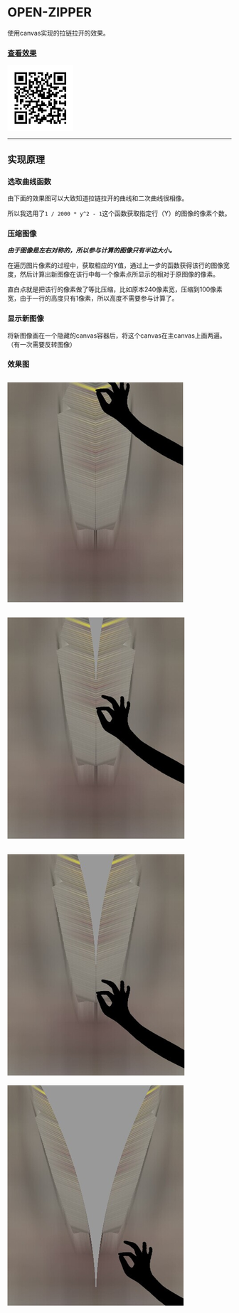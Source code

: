 # OPEN-ZIPPER

使用canvas实现的拉链拉开的效果。

### [查看效果](http://ajccom.github.io/open-zipper)

![](images/temp/qr.png)

-----------------------------

## 实现原理

### 选取曲线函数

由下面的效果图可以大致知道拉链拉开的曲线和二次曲线很相像。

所以我选用了`1 / 2000 * y^2 - 1`这个函数获取指定行（Y）的图像的像素个数。

### 压缩图像

***由于图像是左右对称的，所以参与计算的图像只有半边大小。***

在遍历图片像素的过程中，获取相应的Y值，通过上一步的函数获得该行的图像宽度，然后计算出新图像在该行中每一个像素点所显示的相对于原图像的像素。

直白点就是把该行的像素做了等比压缩，比如原本240像素宽，压缩到100像素宽，由于一行的高度只有1像素，所以高度不需要参与计算了。

### 显示新图像

将新图像画在一个隐藏的canvas容器后，将这个canvas在主canvas上画两遍。（有一次需要反转图像）

### 效果图

![图1](images/temp/step1.jpg)
-----------------------------
![图2](images/temp/step2.jpg)
-----------------------------
![图3](images/temp/step3.jpg)
-----------------------------
![图4](images/temp/step4.jpg)

# 
# 
